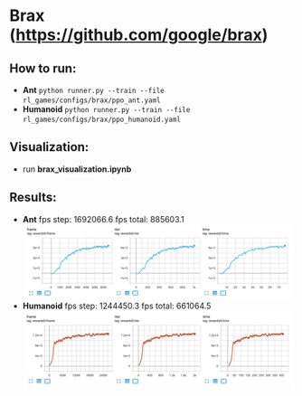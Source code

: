 # Brax (https://github.com/google/brax)  

## How to run:  
* **Ant** ```python runner.py --train --file rl_games/configs/brax/ppo_ant.yaml```
* **Humanoid** ```python runner.py --train --file rl_games/configs/brax/ppo_humanoid.yaml```
## Visualization:  
* run **brax_visualization.ipynb**

## Results:  
* **Ant** fps step: 1692066.6 fps total: 885603.1  
![Ant](pictures/brax/brax_ant.jpg)  
* **Humanoid** fps step: 1244450.3 fps total: 661064.5  
![Humanoid](pictures/brax/brax_humanoid.jpg) 
